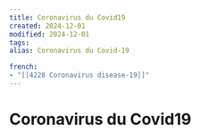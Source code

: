```yaml
---
title: Coronavirus du Covid19
created: 2024-12-01
modified: 2024-12-01
tags: 
alias: Coronavirus du Covid-19

french:
- "[[4228 Coronavirus disease-19]]"
---
```

# Coronavirus du Covid19
